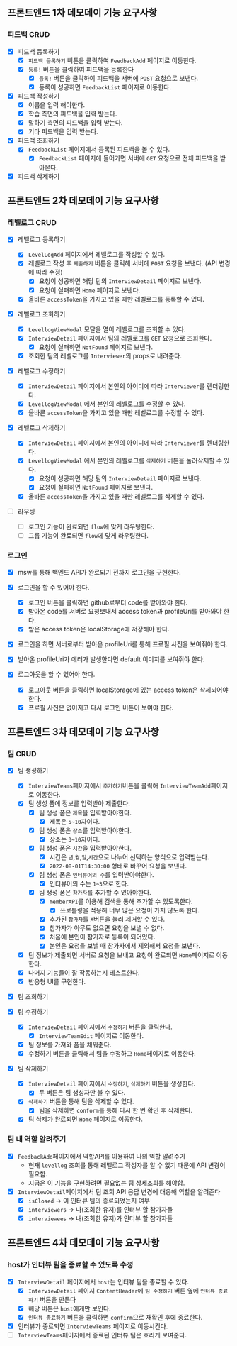## 프론트엔드 1차 데모데이 기능 요구사항

### 피드백 CRUD

- [x] 피드백 등록하기
  - [x] `피드백 등록하기` 버튼을 클릭하여 `FeedbackAdd` 페이지로 이동한다.
  - [x] `등록!` 버튼을 클릭하여 피드백을 등록한다
    - [x] `등록!` 버튼을 클릭하여 피드백을 서버에 `POST` 요청으로 보낸다.
    - [x] 등록이 성공하면 `FeedbackList` 페이지로 이동한다.
- [x] 피드백 작성하기
  - [x] 이름을 입력 해야한다.
  - [x] 학습 측면의 피드백을 입력 받는다.
  - [x] 말하기 측면의 피드백을 입력 받는다.
  - [x] 기타 피드백을 입력 받는다.
- [x] 피드백 조회하기
  - [x] `FeedbackList` 페이지에서 등록된 피드백을 볼 수 있다.
    - [x] `FeedbackList` 페이지에 들어가면 서버에 `GET` 요청으로 전체 피드백을 받아온다.
- [x] 피드백 삭제하기

## 프론트엔드 2차 데모데이 기능 요구사항

### 레벨로그 CRUD

- [x] 레벨로그 등록하기

  - [x] `LevelLogAdd` 페이지에서 레벨로그를 작성할 수 있다.
  - [x] 레벨로그 작성 후 `제출하기` 버튼을 클릭해 서버에 `POST` 요청을 보낸다. (API 변경에 따라 수정)
    - [x] 요청이 성공하면 해당 팀의 `InterviewDetail` 페이지로 보낸다.
    - [x] 요청이 실패하면 `Home` 페이지로 보낸다.
  - [x] 올바른 `accessToken`을 가지고 있을 때만 레벨로그를 등록할 수 있다.

- [x] 레벨로그 조회하기

  - [x] `LevellogViewModal` 모달을 열어 레벨로그를 조회할 수 있다.
  - [x] `InterviewDetail` 페이지에서 팀의 레벨로그를 `GET` 요청으로 조회한다.
    - [x] 요청이 실패하면 `NotFound` 페이지로 보낸다.
  - [x] 조회한 팀의 레벨로그를 `Interviewer`의 props로 내려준다.

- [x] 레벨로그 수정하기

  - [x] `InterviewDetail` 페이지에서 본인의 아이디에 따라 `Interviewer`를 렌더링한다.
  - [x] `LevellogViewModal` 에서 본인의 레벨로그를 수정할 수 있다.
  - [x] 올바른 `accessToken`을 가지고 있을 때만 레벨로그를 수정할 수 있다.

- [x] 레벨로그 삭제하기

  - [x] `InterviewDetail` 페이지에서 본인의 아이디에 따라 `Interviewer`를 렌더링한다.
  - [x] `LevellogViewModal` 에서 본인의 레벨로그를 `삭제하기` 버튼을 눌러삭제할 수 있다.
    - [x] 요청이 성공하면 해당 팀의 `InterviewDetail` 페이지로 보낸다.
    - [x] 요청이 실패하면 `NotFound` 페이지로 보낸다.
  - [x] 올바른 `accessToken`을 가지고 있을 때만 레벨로그를 삭제할 수 있다.

- [ ] 라우팅
  - [ ] 로그인 기능이 완료되면 `flow`에 맞게 라우팅한다.
  - [ ] 그룹 기능이 완료되면 `flow`에 맞게 라우팅한다.

### 로그인

- [x] msw를 통해 백엔드 API가 완료되기 전까지 로그인을 구현한다.

- [x] 로그인을 할 수 있어야 한다.

  - [x] 로그인 버튼을 클릭하면 github로부터 code를 받아와야 한다.
  - [x] 받아온 code를 서버로 요청보내서 access token과 profileUri를 받아와야 한다.
  - [x] 받은 access token은 localStorage에 저장해야 한다.

- [x] 로그인을 하면 서버로부터 받아온 profileUri를 통해 프로필 사진을 보여줘야 한다.
- [x] 받아온 profileUri가 에러가 발생한다면 default 이미지를 보여줘야 한다.

- [x] 로그아웃을 할 수 있어야 한다.
  - [x] 로그아웃 버튼을 클릭하면 localStorage에 있는 access token은 삭제되어야 한다.
  - [x] 프로필 사진은 없어지고 다시 로그인 버튼이 보여야 한다.

## 프론트엔드 3차 데모데이 기능 요구사항

### 팀 CRUD

- [x] 팀 생성하기

  - [x] `InterviewTeams`페이지에서 `추가하기`버튼을 클릭해 `InterviewTeamAdd`페이지로 이동한다.
  - [x] 팀 생성 폼에 정보를 입력받아 제출한다.
    - [x] 팀 생성 폼은 `제목`을 입력받아야한다.
      - [x] 제목은 `5~10`자이다.
    - [x] 팀 생성 폼은 `장소`를 입력받아야한다.
      - [x] 장소는 `3~10`자이다.
    - [x] 팀 생성 폼은 `시간`을 입력받아야한다.
      - [x] 시간은 `년`,`월`,`일`,`시간`으로 나누어 선택하는 양식으로 입력받는다.
      - [x] `2022-08-01T14:30:00` 형태로 바꾸어 요청을 보낸다.
    - [x] 팀 생성 폼은 `인터뷰어의 수`를 입력받아야한다.
      - [x] 인터뷰어의 수는 `1~3`으로 한다.
    - [x] 팀 생성 폼은 `참가자`를 추가할 수 있아야한다.
      - [x] `memberAPI`를 이용해 검색을 통해 추가할 수 있도록한다.
        - [x] 쓰로틀링을 적용해 너무 많은 요청이 가지 않도록 한다.
      - [x] 추가된 `참가자`를 `X`버튼을 눌러 제거할 수 있다.
      - [x] 참가자가 아무도 없으면 요청을 보낼 수 없다.
      - [x] 처음에 본인이 참가자로 등록이 되어있다.
      - [x] 본인은 요청을 보낼 때 참가자에서 제외해서 요청을 보낸다.
  - [x] 팀 정보가 제출되면 서버로 요청을 보내고 요청이 완료되면 `Home`페이지로 이동한다.
  - [x] 나머지 기능들이 잘 작동하는지 테스트한다.
  - [x] 반응형 UI를 구현한다.

- [x] 팀 조회하기

- [x] 팀 수정하기

  - [x] `InterviewDetail` 페이지에서 `수정하기` 버튼을 클릭한다.
    - [x] `InterviewTeamEdit` 페이지로 이동한다.
  - [x] 팀 정보를 가져와 폼을 채워준다.
  - [x] 수정하기 버튼을 클릭해서 팀을 수정하고 `Home`페이지로 이동한다.

- [x] 팀 삭제하기

  - [x] `InterviewDetail` 페이지에서 `수정하기`, `삭제하기` 버튼을 생성한다.
    - [x] 두 버튼은 팀 생성자만 볼 수 있다.
  - [x] `삭제하기` 버튼을 통해 팀을 삭제할 수 있다.
    - [x] 팀을 삭제하면 `conform`를 통해 다시 한 번 확인 후 삭제한다.
  - [x] 팀 삭제가 완료되면 `Home` 페이지로 이동한다.

### 팀 내 역할 알려주기

- [x] `FeedbackAdd`페이지에서 역할API를 이용하여 나의 역할 알려주기
  - 현재 `levellog` 조회를 통해 레벨로그 작성자를 알 수 없기 때문에 API 변경이 필요함.
  - 지금은 이 기능을 구현하려면 필요없는 팀 상세조회를 해야함.
- [x] `InterviewDetail`페이지에서 팀 조회 API 응답 변경에 대응해 역할을 알려준다
  - [x] `isClosed` -> 이 인터뷰 팀의 종료되었는지 여부
  - [x] `interviewers` -> 나(조회한 유저)를 인터뷰 할 참가자들
  - [x] `interviewees` -> 내(조회한 유저)가 인터뷰 할 참가자들

## 프론트엔드 4차 데모데이 기능 요구사항

### host가 인터뷰 팀을 종료할 수 있도록 수정

- [x] `InterviewDetail` 페이지에서 `host`는 인터뷰 팀을 종료할 수 있다.
  - [x] `InterviewDetail` 페이지 `ContentHeader`에 `팀 수정하기` 버튼 옆에 `인터뷰 종료하기` 버튼을 만든다
  - [x] 해당 버튼은 `host`에게만 보인다.
  - [x] `인터뷰 종료하기` 버튼을 클릭하면 `confirm`으로 재확인 후에 종료한다.
- [x] 인터뷰가 종료되면 `InterviewTeams` 페이지로 이동시킨다.
- [ ] `InterviewTeams`페이지에서 종료된 인터뷰 팀은 흐리게 보여준다.
